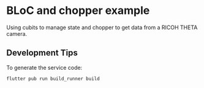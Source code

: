 # BLoC and chopper example

Using cubits to manage state and chopper to get data from a RICOH THETA
camera.

## Development Tips

To generate the service code:

```text
flutter pub run build_runner build
```